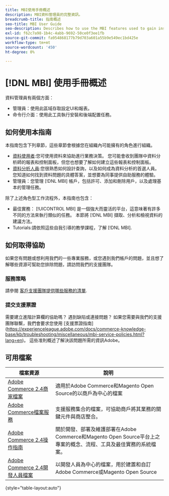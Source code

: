 ```yaml
---
title: MBI使用手冊概述
description: MBI資料管理員的完整資訊。
breadcrumb-title: 指南概述
seo-title: MBI User Guide
seo-description: Describes how to use the MBI features used to gain insights from Adobe Commerce or Magento Open Source data.
exl-id: f62c7a98-1b4c-4abb-9692-50ce0f3ee1fb
source-git-commit: fa954868177b79d703a601a55b9e549ec1bd425e
workflow-type: tm+mt
source-wordcount: '450'
ht-degree: 0%

---
```


# [!DNL MBI] 使用手冊概述

資料管理員有兩個方面：

- 管理員：使用此區域存取設定UI和報表。
- 命令行介面：使用此工具執行安裝和後端配置任務。

## 如何使用本指南

本指南包含下列章節，這些章節會根據您在組織內可能擁有的角色進行組織。

- [資料使用者](data-user.md):您可使用資料來協助進行業務決策。 您可能會收到團隊中資料分析師的報表和控制面板，但您也想要了解如何建立這些報表和控制面板。
- [資料分析人員](data-analyst.md):您很熟悉如何設計查詢，以及如何成為資料分析的首選人員。 您知道如何找到資料問題的具體答案，並想要為同事提供自助服務的體驗。
- 管理員：您管理 [!DNL MBI] 帳戶，包括許可、添加和刪除用戶，以及處理基本的管理任務。

除了上述角色型工作流程外，本指南也包含：

- 最佳實務： [!UICONTROL MBI] 是一個強大而靈活的平台，這意味著有許多不同的方法來執行類似的任務。 本節將 [!DNL MBI] 擷取、分析和檢視資料的建議方法。
- Tutorials:請依照這些自我引導的教學課程，了解 [!DNL MBI].

## 如何取得協助

如果您有問題或想利用我們的一些專業服務，或您遇到我們帳戶的問題，並且想了解哪些資源可幫助您排除問題，請訪問我們的支援團隊。

### 服務策略

請參閱 [客戶支援團隊提供哪些服務的清單](https://experienceleague.adobe.com/docs/commerce-knowledge-base/kb/troubleshooting/miscellaneous/mbi-service-policies.html?lang=en).

### 提交支援票證

需要建立進階計算欄的協助嗎？ 遇到缺陷或連接問題？ 如果您需要與我們的支援團隊聯繫，我們會要求您使用 [支援票證指南] (https://experienceleague.adobe.com/docs/commerce-knowledge-base/kb/troubleshooting/miscellaneous/mbi-service-policies.html?lang=en)。 這些准則概述了解決該問題所需的資訊Adobe。

## 可用檔案

| 檔案資源 | 說明 |
|----------------------- | ----------- |
| [Adobe Commerce 2.4商家檔案](https://experienceleague.adobe.com/docs/commerce-admin/user-guides/home.html) | 適用於Adobe Commerce和Magento Open Source的以商戶為中心的檔案 |
| [Adobe Commerce檔案服務](https://experienceleague.adobe.com/docs/commerce-merchant-services/user-guides/home.html) | 支援服務集合的檔案，可協助商戶將其業務的關鍵元件與商店整合。 |
| [Adobe Commerce 2.4操作指南](https://experienceleague.adobe.com/docs/commerce-operations/operational-guides/home.html) | 關於開發、部署及維護部署在Adobe Commerce和Magento Open Source平台上之專案的概念、流程、工具及最佳實務的系統檔案。 |
| [Adobe Commerce 2.4開發人員檔案](https://developer.adobe.com/commerce/) | 以開發人員為中心的檔案，用於建置和自訂Adobe Commerce或Magento Open Source |

{style=&quot;table-layout:auto&quot;}
